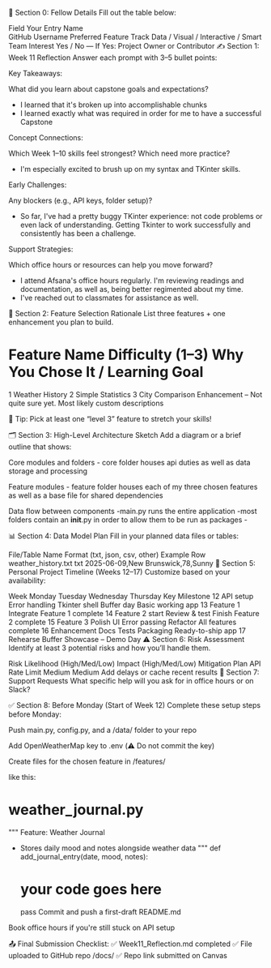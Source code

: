 🔖 Section 0: Fellow Details
Fill out the table below:

Field	Your Entry
Name	
GitHub Username	
Preferred Feature Track	Data / Visual / Interactive / Smart
Team Interest	Yes / No — If Yes: Project Owner or Contributor
✍️ Section 1: Week 11 Reflection
Answer each prompt with 3–5 bullet points:

Key Takeaways: 

What did you learn about capstone goals and expectations?
- I learned that it's broken up into accomplishable chunks
- I learned exactly what was required in order for me to have a successful Capstone


Concept Connections: 

Which Week 1–10 skills feel strongest? Which need more practice?
- I'm especially excited to brush up on my syntax and TKinter skills. 


Early Challenges: 

Any blockers (e.g., API keys, folder setup)?
- So far, I've had a pretty buggy TKinter experience: not code problems or even lack of understanding. Getting Tkinter to work successfully and consistently has been a challenge.

Support Strategies: 

Which office hours or resources can help you move forward?

- I attend Afsana's office hours regularly. I'm reviewing readings and documentation, as well as, being better regimented about my time. 
- I've reached out to classmates for assistance as well.

🧠 Section 2: Feature Selection Rationale
List three features + one enhancement you plan to build.

#	Feature Name	Difficulty (1–3)	Why You Chose It / Learning Goal
1			Weather History
2			Simple Statistics
3			City Comparison
Enhancement		–	Not quite sure yet. Most likely custom descriptions

🧩 Tip: Pick at least one “level 3” feature to stretch your skills!

🗂️ Section 3: High-Level Architecture Sketch
Add a diagram or a brief outline that shows:

Core modules and folders
    - core folder houses api duties as well as data storage and processing

Feature modules
    - feature folder houses each of my three chosen features as well as a base file for shared dependencies

Data flow between components
    -main.py runs the entire application
    -most folders contain an __init__.py in order to allow them to be run as packages
    -

📊 Section 4: Data Model Plan
Fill in your planned data files or tables:

File/Table Name	Format (txt, json, csv, other)	Example Row
weather_history.txt	txt	2025-06-09,New Brunswick,78,Sunny
📆 Section 5: Personal Project Timeline (Weeks 12–17)
Customize based on your availability:

Week	Monday	Tuesday	Wednesday	Thursday	Key Milestone
12	API setup	Error handling	Tkinter shell	Buffer day	Basic working app
13	Feature 1			Integrate	Feature 1 complete
14	Feature 2 start		Review & test	Finish	Feature 2 complete
15	Feature 3	Polish UI	Error passing	Refactor	All features complete
16	Enhancement	Docs	Tests	Packaging	Ready-to-ship app
17	Rehearse	Buffer	Showcase	–	Demo Day
⚠️ Section 6: Risk Assessment
Identify at least 3 potential risks and how you’ll handle them.

Risk	Likelihood (High/Med/Low)	Impact (High/Med/Low)	Mitigation Plan
API Rate Limit	Medium	Medium	Add delays or cache recent results
🤝 Section 7: Support Requests
What specific help will you ask for in office hours or on Slack?

✅ Section 8: Before Monday (Start of Week 12)
Complete these setup steps before Monday:

Push main.py, config.py, and a /data/ folder to your repo

Add OpenWeatherMap key to .env (⚠️ Do not commit the key)

Create files for the chosen feature in /features/ 

like this:
# weather_journal.py
"""
Feature: Weather Journal
- Stores daily mood and notes alongside weather data
"""
def add_journal_entry(date, mood, notes):
    # your code goes here
    pass
Commit and push a first-draft README.md

Book office hours if you're still stuck on API setup

📤 Final Submission Checklist:
✅ Week11_Reflection.md completed
✅ File uploaded to GitHub repo /docs/
✅ Repo link submitted on Canvas